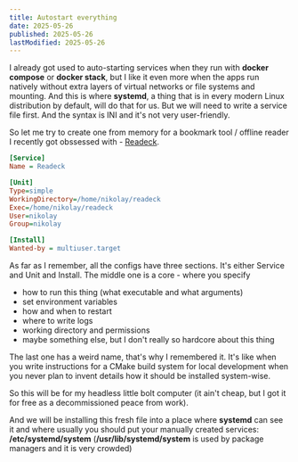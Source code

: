 ```yaml
---
title: Autostart everything
date: 2025-05-26
published: 2025-05-26
lastModified: 2025-05-26
---
```

I already got used to auto-starting services when they run with **docker compose** or **docker stack**, but I like it even more when the apps run natively without extra layers of virtual networks or file systems and mounting. And this is where **systemd**, a thing that is in every modern Linux distribution by default, will do that for us. But we will need to write a service file first. And the syntax is INI and it's not very user-friendly.

So let me try to create one from memory for a bookmark tool / offline reader  I recently got obssessed with - [Readeck](https://readeck.org/en/).

```ini
[Service]
Name = Readeck

[Unit]
Type=simple
WorkingDirectory=/home/nikolay/readeck
Exec=/home/nikolay/readeck
User=nikolay
Group=nikolay

[Install]
Wanted-by = multiuser.target
```


As far as I remember, all the configs have three sections. It's either Service and Unit and Install. The middle one is a core - where you specify 
- how to run this thing (what executable and what arguments)
- set environment variables
- how and when to restart
- where to write logs
- working directory and permissions
- maybe something else, but I don't really so hardcore about this thing

The last one has a weird name, that's why I remembered it. It's like when you write instructions for a CMake build system for local development when you never plan to invent details how it should be installed system-wise. 

So this will be for my headless little bolt computer (it ain't cheap, but I got it for free as a decommissioned peace from work).

And we will be installing this fresh file into a place where **systemd** can see it and where usually you should put your manually created services: **/etc/systemd/system** (**/usr/lib/systemd/system** is used by package managers and it is very crowded)